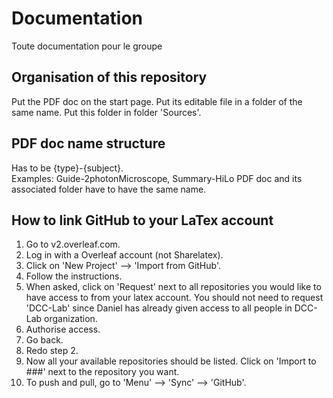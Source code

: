 # Documentation
Toute documentation pour le groupe
## Organisation of this repository
Put the PDF doc on the start page. 
Put its editable file in a folder of the same name. Put this folder in folder 'Sources'.
## PDF doc name structure
Has to be {type}-{subject}.  
Examples: Guide-2photonMicroscope, Summary-HiLo
PDF doc and its associated folder have to have the same name.
## How to link GitHub to your LaTex account
1. Go to v2.overleaf.com. 
2. Log in with a Overleaf account (not Sharelatex).
3. Click on 'New Project' --> 'Import from GitHub'.
4. Follow the instructions.
5. When asked, click on 'Request' next to all repositories you would like to have access to from your latex account. You should not need to request 'DCC-Lab' since Daniel has already given access to all people in DCC-Lab organization.
6. Authorise access.
7. Go back.
8. Redo step 2. 
9. Now all your available repositories should be listed. Click on 'Import to ###' next to the repository you want.
10. To push and pull, go to 'Menu' --> 'Sync' --> 'GitHub'.
